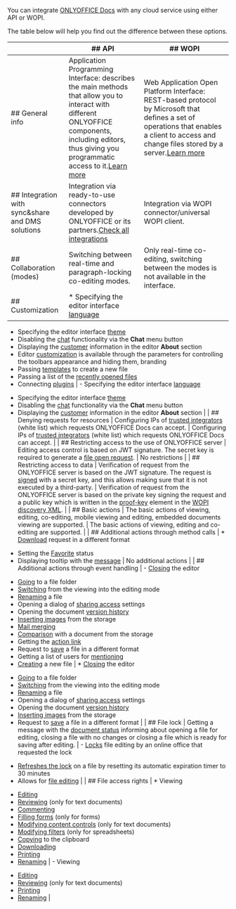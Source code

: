 You can integrate [ONLYOFFICE Docs](https://www.onlyoffice.com/office-suite.aspx) with any cloud service using either API or WOPI.

The table below will help you find out the difference between these options.

|                                                       | ## API                                                                                                                                                                                                                                                                                                                                                                                                                                                                                                                                                                                                                                                                                                                                                                                                                                                                                                                                                                                                                                                         | ## WOPI                                                                                                                                                                                                                                                                                                                                                                                                                                                                                                                                                                                                                                                       |
| ----------------------------------------------------- | -------------------------------------------------------------------------------------------------------------------------------------------------------------------------------------------------------------------------------------------------------------------------------------------------------------------------------------------------------------------------------------------------------------------------------------------------------------------------------------------------------------------------------------------------------------------------------------------------------------------------------------------------------------------------------------------------------------------------------------------------------------------------------------------------------------------------------------------------------------------------------------------------------------------------------------------------------------------------------------------------------------------------------------------------------------- | ------------------------------------------------------------------------------------------------------------------------------------------------------------------------------------------------------------------------------------------------------------------------------------------------------------------------------------------------------------------------------------------------------------------------------------------------------------------------------------------------------------------------------------------------------------------------------------------------------------------------------------------------------------- |
| ## General info                                       | Application Programming Interface: describes the main methods that allow you to interact with different ONLYOFFICE components, including editors, thus giving you programmatic access to it.[Learn more](/editors/basic)                                                                                                                                                                                                                                                                                                                                                                                                                                                                                                                                                                                                                                                                                                                                                                                                                                       | Web Application Open Platform Interface: REST-based protocol by Microsoft that defines a set of operations that enables a client to access and change files stored by a server.[Learn more](/editors/wopi/)                                                                                                                                                                                                                                                                                                                                                                                                                                                   |
| ## Integration with sync\&share and DMS solutions     | Integration via ready-to-use connectors developed by ONLYOFFICE or its partners.[Check all integrations](https://www.onlyoffice.com/all-connectors.aspx)                                                                                                                                                                                                                                                                                                                                                                                                                                                                                                                                                                                                                                                                                                                                                                                                                                                                                                       | Integration via WOPI connector/universal WOPI client.                                                                                                                                                                                                                                                                                                                                                                                                                                                                                                                                                                                                         |
| ## Collaboration (modes)                              | Switching between real-time and paragraph-locking co-editing modes.                                                                                                                                                                                                                                                                                                                                                                                                                                                                                                                                                                                                                                                                                                                                                                                                                                                                                                                                                                                            | Only real-time co-editing, switching between the modes is not available in the interface.                                                                                                                                                                                                                                                                                                                                                                                                                                                                                                                                                                     |
| ## Customization                                      | * Specifying the editor interface [language](/editors/config/editor#lang)
* Specifying the editor interface [theme](/editors/config/editor/customization#uiTheme)
* Disabling the [chat](/editors/config/editor/customization#chat) functionality via the **Chat** menu button
* Displaying the [customer](/editors/config/editor/customization#customer) information in the editor **About** section
* Editor [customization](/editors/config/editor/customization) is available through the parameters for controlling the toolbars appearance and hiding them, branding
* Passing [templates](/editors/config/editor#templates) to create a new file
* Passing a list of the [recently opened files](/editors/config/editor#recent)
* Connecting [plugins](/editors/config/editor/plugins)                                                                                                                                                                                                                                                                  | - Specifying the editor interface [language](/editors/wopi/discovery#ui)
- Specifying the editor interface [theme](/editors/wopi/discovery#thm)
- Disabling the [chat](/editors/wopi/discovery#dchat) functionality via the **Chat** menu button
- Displaying the [customer](/editors/wopi/restapi/checkfileinfo#BreadcrumbBrandUrl) information in the editor **About** section                                                                                                                                                                                                                                                                              |
| ## Denying requests for resources                     | Configuring IPs of [trusted integrators](/editors/wopi/#ip-filter) (white list) which requests ONLYOFFICE Docs can accept.                                                                                                                                                                                                                                                                                                                                                                                                                                                                                                                                                                                                                                                                                                                                                                                                                                                                                                                                     | Configuring IPs of [trusted integrators](/editors/wopi/#ip-filter) (white list) which requests ONLYOFFICE Docs can accept.                                                                                                                                                                                                                                                                                                                                                                                                                                                                                                                                    |
| ## Restricting access to the use of ONLYOFFICE server | Editing access control is based on JWT signature. The secret key is required to generate a [file open request](/editors/signature/browser).                                                                                                                                                                                                                                                                                                                                                                                                                                                                                                                                                                                                                                                                                                                                                                                                                                                                                                                    | No restrictions                                                                                                                                                                                                                                                                                                                                                                                                                                                                                                                                                                                                                                               |
| ## Restricting access to data                         | Verification of request from the ONLYOFFICE server is based on the JWT signature. The request is [signed](/editors/signature/request#callbackUrl) with a secret key, and this allows making sure that it is not executed by a third-party.                                                                                                                                                                                                                                                                                                                                                                                                                                                                                                                                                                                                                                                                                                                                                                                                                     | Verification of request from the ONLYOFFICE server is based on the private key signing the request and a public key which is written in the [proof-key](/editors/wopi/proofkeys) element in the [WOPI discovery XML](/editors/wopi/discovery).                                                                                                                                                                                                                                                                                                                                                                                                                |
| ## Basic actions                                      | The basic actions of viewing, editing, co-editing, mobile viewing and editing, embedded documents viewing are supported.                                                                                                                                                                                                                                                                                                                                                                                                                                                                                                                                                                                                                                                                                                                                                                                                                                                                                                                                       | The basic actions of viewing, editing and co-editing are supported.                                                                                                                                                                                                                                                                                                                                                                                                                                                                                                                                                                                           |
| ## Additional actions through method calls            | * [Download](/editors/methods#downloadAs) request in a different format
* Setting the [Favorite](/editors/methods#setFavorite) status
* Displaying tooltip with the [message](/editors/methods#showMessage)                                                                                                                                                                                                                                                                                                                                                                                                                                                                                                                                                                                                                                                                                                                                                                                                                                                    | No additional actions                                                                                                                                                                                                                                                                                                                                                                                                                                                                                                                                                                                                                                         |
| ## Additional actions through event handling          | - [Closing](/editors/config/events#onRequestClose) the editor
- [Going](/editors/config/editor/customization#goback) to a file folder
- [Switching](/editors/config/events#onRequestEditRights) from the viewing into the editing mode
- [Renaming](/editors/config/events#onRequestRename) a file
- Opening a dialog of [sharing access](/editors/config/events#onRequestSharingSettings) settings
- Opening the document [version history](/editors/config/events#onRequestHistory)
- [Inserting images](/editors/config/events#onRequestInsertImage) from the storage
- [Mail merging](/editors/config/events#onRequestMailMergeRecipients)
- [Comparison](/editors/config/events#onRequestCompareFile) with a document from the storage
- Getting the [action link](/editors/config/events#onMakeActionLink)
- Request to [save](/editors/config/events#onRequestSaveAs) a file in a different format
- Getting a list of users for [mentioning](/editors/config/events#onRequestUsers)
- [Creating](/editors/config/events#onRequestCreateNew) a new file | * [Closing](/editors/wopi/postmessage#UI_Close) the editor
* [Going](/editors/wopi/restapi/checkfileinfo#BreadcrumbFolderUrl) to a file folder
* [Switching](/editors/wopi/postmessage#UI_Edit) from the viewing into the editing mode
* [Renaming](/editors/wopi/postmessage#File_Rename) a file
* Opening a dialog of [sharing access](/editors/wopi/postmessage#UI_Sharing) settings
* Opening the document [version history](/editors/wopi/postmessage#UI_FileVersions)
* [Inserting images](/editors/wopi/postmessage#UI_InsertGraphic) from the storage
* Request to [save](/editors/wopi/restapi/putrelativefile#save-as) a file in a different format |
| ## File lock                                          | Getting a message with the [document status](/editors/callback#status) informing about opening a file for editing, closing a file with no changes or closing a file which is ready for saving after editing.                                                                                                                                                                                                                                                                                                                                                                                                                                                                                                                                                                                                                                                                                                                                                                                                                                                   | - [Locks](/editors/wopi/restapi/lock) file editing by an online office that requested the lock
- [Refreshes the lock](/editors/wopi/restapi/refreshlock) on a file by resetting its automatic expiration timer to 30 minutes
- Allows for [file editing](/editors/wopi/restapi/unlock)                                                                                                                                                                                                                                                                                                                                                                        |
| ## File access rights                                 | * Viewing
* [Editing](/editors/config/document/permissions#edit)
* [Reviewing](/editors/config/document/permissions#review) (only for text documents)
* [Commenting](/editors/config/document/permissions#comment)
* [Filling forms](/editors/config/document/permissions#fillForms) (only for forms)
* [Modifying content controls](/editors/config/document/permissions#modifyContentControl) (only for text documents)
* [Modifying filters](/editors/config/document/permissions#modifyFilter) (only for spreadsheets)
* [Copying](/editors/config/document/permissions#copy) to the clipboard
* [Downloading](/editors/config/document/permissions#download)
* [Printing](/editors/config/document/permissions#print)
* [Renaming](/editors/config/document/permissions#rename)                                                                                                                                                                                                                                                                           | - Viewing
- [Editing](/editors/wopi/restapi/checkfileinfo#UserCanWrite)
- [Reviewing](/editors/wopi/restapi/checkfileinfo#UserCanReview) (only for text documents)
- [Printing](/editors/wopi/restapi/checkfileinfo#HidePrintOption)
- [Renaming](/editors/wopi/restapi/checkfileinfo#UserCanRename)                                                                                                                                                                                                                                                                                                                                                          |
